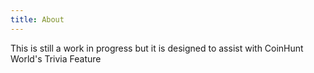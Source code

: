 ```yaml
---
title: About
---
```

This is still a work in progress but it is designed to assist with CoinHunt World's Trivia Feature